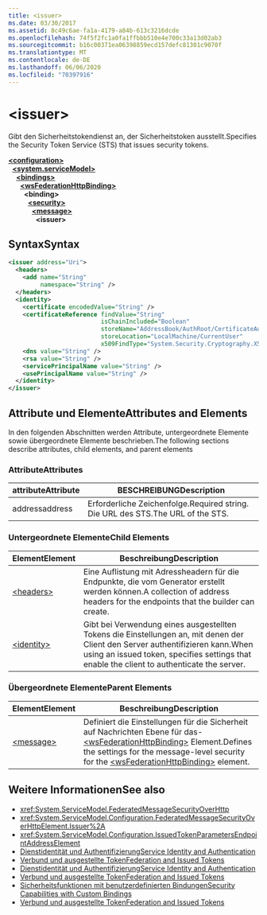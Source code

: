 ```yaml
---
title: <issuer>
ms.date: 03/30/2017
ms.assetid: 8c49c6ae-fa1a-4179-a84b-613c3216dcde
ms.openlocfilehash: 74f5f2fc1a0fa1ffbbb510e4e700c33a13d02ab3
ms.sourcegitcommit: b16c00371ea06398859ecd157defc81301c9070f
ms.translationtype: MT
ms.contentlocale: de-DE
ms.lasthandoff: 06/06/2020
ms.locfileid: "70397916"
---
```

# \<issuer>
<span data-ttu-id="6be01-101">Gibt den Sicherheitstokendienst an, der Sicherheitstoken ausstellt.</span><span class="sxs-lookup"><span data-stu-id="6be01-101">Specifies the Security Token Service (STS) that issues security tokens.</span></span>  
  
[**\<configuration>**](../configuration-element.md)\
&nbsp;&nbsp;[**\<system.serviceModel>**](system-servicemodel.md)\
&nbsp;&nbsp;&nbsp;&nbsp;[**\<bindings>**](bindings.md)\
&nbsp;&nbsp;&nbsp;&nbsp;&nbsp;&nbsp;[**\<wsFederationHttpBinding>**](wsfederationhttpbinding.md)\
&nbsp;&nbsp;&nbsp;&nbsp;&nbsp;&nbsp;&nbsp;&nbsp;**\<binding>**\
&nbsp;&nbsp;&nbsp;&nbsp;&nbsp;&nbsp;&nbsp;&nbsp;&nbsp;&nbsp;[**\<security>**](security-of-wsfederationhttpbinding.md)\
&nbsp;&nbsp;&nbsp;&nbsp;&nbsp;&nbsp;&nbsp;&nbsp;&nbsp;&nbsp;&nbsp;&nbsp;[**\<message>**](message-element-of-wsfederationhttpbinding.md)\
&nbsp;&nbsp;&nbsp;&nbsp;&nbsp;&nbsp;&nbsp;&nbsp;&nbsp;&nbsp;&nbsp;&nbsp;&nbsp;&nbsp;**\<issuer>**  
  
## <a name="syntax"></a><span data-ttu-id="6be01-102">Syntax</span><span class="sxs-lookup"><span data-stu-id="6be01-102">Syntax</span></span>  
  
```xml  
<issuer address="Uri">
  <headers>
    <add name="String"
         namespace="String" />
  </headers>
  <identity>
    <certificate encodedValue="String" />
    <certificateReference findValue="String"
                          isChainIncluded="Boolean"
                          storeName="AddressBook/AuthRoot/CertificateAuthority/Disallowed/My/Root/TrustedPeople/TrustedPublisher"
                          storeLocation="LocalMachine/CurrentUser"
                          x509FindType="System.Security.Cryptography.X509certificates.X509findtype" />
    <dns value="String" />
    <rsa value="String" />
    <servicePrincipalName value="String" />
    <usePrincipalName value="String" />
  </identity>
</issuer>
```  
  
## <a name="attributes-and-elements"></a><span data-ttu-id="6be01-103">Attribute und Elemente</span><span class="sxs-lookup"><span data-stu-id="6be01-103">Attributes and Elements</span></span>  
 <span data-ttu-id="6be01-104">In den folgenden Abschnitten werden Attribute, untergeordnete Elemente sowie übergeordnete Elemente beschrieben.</span><span class="sxs-lookup"><span data-stu-id="6be01-104">The following sections describe attributes, child elements, and parent elements</span></span>  
  
### <a name="attributes"></a><span data-ttu-id="6be01-105">Attribute</span><span class="sxs-lookup"><span data-stu-id="6be01-105">Attributes</span></span>  
  
|<span data-ttu-id="6be01-106">attribute</span><span class="sxs-lookup"><span data-stu-id="6be01-106">Attribute</span></span>|<span data-ttu-id="6be01-107">BESCHREIBUNG</span><span class="sxs-lookup"><span data-stu-id="6be01-107">Description</span></span>|  
|---------------|-----------------|  
|<span data-ttu-id="6be01-108">address</span><span class="sxs-lookup"><span data-stu-id="6be01-108">address</span></span>|<span data-ttu-id="6be01-109">Erforderliche Zeichenfolge.</span><span class="sxs-lookup"><span data-stu-id="6be01-109">Required string.</span></span> <span data-ttu-id="6be01-110">Die URL des STS.</span><span class="sxs-lookup"><span data-stu-id="6be01-110">The URL of the STS.</span></span>|  
  
### <a name="child-elements"></a><span data-ttu-id="6be01-111">Untergeordnete Elemente</span><span class="sxs-lookup"><span data-stu-id="6be01-111">Child Elements</span></span>  
  
|<span data-ttu-id="6be01-112">Element</span><span class="sxs-lookup"><span data-stu-id="6be01-112">Element</span></span>|<span data-ttu-id="6be01-113">Beschreibung</span><span class="sxs-lookup"><span data-stu-id="6be01-113">Description</span></span>|  
|-------------|-----------------|  
|[\<headers>](headers-element.md)|<span data-ttu-id="6be01-114">Eine Auflistung mit Adressheadern für die Endpunkte, die vom Generator erstellt werden können.</span><span class="sxs-lookup"><span data-stu-id="6be01-114">A collection of address headers for the endpoints that the builder can create.</span></span>|  
|[\<identity>](identity.md)|<span data-ttu-id="6be01-115">Gibt bei Verwendung eines ausgestellten Tokens die Einstellungen an, mit denen der Client den Server authentifizieren kann.</span><span class="sxs-lookup"><span data-stu-id="6be01-115">When using an issued token, specifies settings that enable the client to authenticate the server.</span></span>|  
  
### <a name="parent-elements"></a><span data-ttu-id="6be01-116">Übergeordnete Elemente</span><span class="sxs-lookup"><span data-stu-id="6be01-116">Parent Elements</span></span>  
  
|<span data-ttu-id="6be01-117">Element</span><span class="sxs-lookup"><span data-stu-id="6be01-117">Element</span></span>|<span data-ttu-id="6be01-118">Beschreibung</span><span class="sxs-lookup"><span data-stu-id="6be01-118">Description</span></span>|  
|-------------|-----------------|  
|[\<message>](message-element-of-wsfederationhttpbinding.md)|<span data-ttu-id="6be01-119">Definiert die Einstellungen für die Sicherheit auf Nachrichten Ebene für das- [\<wsFederationHttpBinding>](wsfederationhttpbinding.md) Element.</span><span class="sxs-lookup"><span data-stu-id="6be01-119">Defines the settings for the message-level security for the [\<wsFederationHttpBinding>](wsfederationhttpbinding.md) element.</span></span>|  
  
## <a name="see-also"></a><span data-ttu-id="6be01-120">Weitere Informationen</span><span class="sxs-lookup"><span data-stu-id="6be01-120">See also</span></span>

- <xref:System.ServiceModel.FederatedMessageSecurityOverHttp>
- <xref:System.ServiceModel.Configuration.FederatedMessageSecurityOverHttpElement.Issuer%2A>
- <xref:System.ServiceModel.Configuration.IssuedTokenParametersEndpointAddressElement>
- [<span data-ttu-id="6be01-121">Dienstidentität und Authentifizierung</span><span class="sxs-lookup"><span data-stu-id="6be01-121">Service Identity and Authentication</span></span>](../../../wcf/feature-details/service-identity-and-authentication.md)
- [<span data-ttu-id="6be01-122">Verbund und ausgestellte Token</span><span class="sxs-lookup"><span data-stu-id="6be01-122">Federation and Issued Tokens</span></span>](../../../wcf/feature-details/federation-and-issued-tokens.md)
- [<span data-ttu-id="6be01-123">Dienstidentität und Authentifizierung</span><span class="sxs-lookup"><span data-stu-id="6be01-123">Service Identity and Authentication</span></span>](../../../wcf/feature-details/service-identity-and-authentication.md)
- [<span data-ttu-id="6be01-124">Verbund und ausgestellte Token</span><span class="sxs-lookup"><span data-stu-id="6be01-124">Federation and Issued Tokens</span></span>](../../../wcf/feature-details/federation-and-issued-tokens.md)
- [<span data-ttu-id="6be01-125">Sicherheitsfunktionen mit benutzerdefinierten Bindungen</span><span class="sxs-lookup"><span data-stu-id="6be01-125">Security Capabilities with Custom Bindings</span></span>](../../../wcf/feature-details/security-capabilities-with-custom-bindings.md)
- [<span data-ttu-id="6be01-126">Verbund und ausgestellte Token</span><span class="sxs-lookup"><span data-stu-id="6be01-126">Federation and Issued Tokens</span></span>](../../../wcf/feature-details/federation-and-issued-tokens.md)
